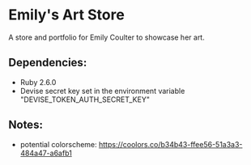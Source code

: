 # Emily's Art Store
A store and portfolio for Emily Coulter to showcase her art.

## Dependencies:
 * Ruby 2.6.0
 * Devise secret key set in the environment variable
   "DEVISE_TOKEN_AUTH_SECRET_KEY"

 ## Notes:
 * potential colorscheme: https://coolors.co/b34b43-ffee56-51a3a3-484a47-a6afb1
